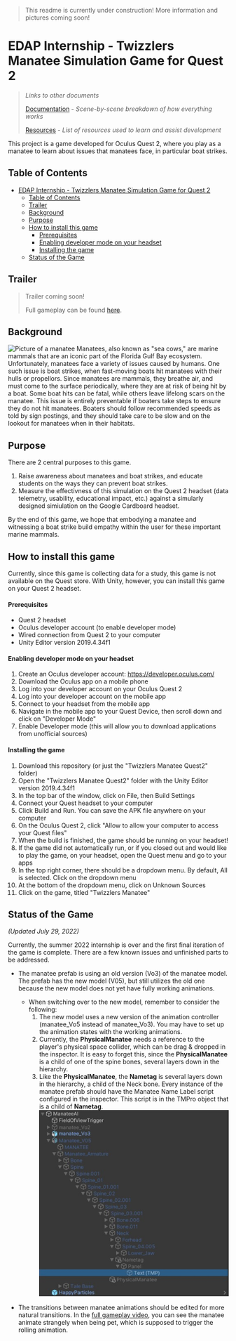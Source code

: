 > This readme is currently under construction! More information and pictures coming soon!
# EDAP Internship - Twizzlers Manatee Simulation Game for Quest 2
 
> *Links to other documents*
>
> [Documentation](/documentation.md) - *Scene-by-scene breakdown of how everything works*
>
>[Resources](/resources.md) - *List of resources used to learn and assist development*

This project is a game developed for Oculus Quest 2, where you play as a manatee to learn about issues that manatees face, in particular boat strikes.

## Table of Contents
- [EDAP Internship - Twizzlers Manatee Simulation Game for Quest 2](#edap-internship---twizzlers-manatee-simulation-game-for-quest-2)
  - [Table of Contents](#table-of-contents)
  - [Trailer](#trailer)
  - [Background](#background)
  - [Purpose](#purpose)
  - [How to install this game](#how-to-install-this-game)
      - [Prerequisites](#prerequisites)
      - [Enabling developer mode on your headset](#enabling-developer-mode-on-your-headset)
      - [Installing the game](#installing-the-game)
  - [Status of the Game](#status-of-the-game)

## Trailer
> Trailer coming soon!
> 
> Full gameplay can be found [here](https://youtu.be/SXgbvRPEm6U).

## Background
![Picture of a manatee](/Twizzlers%20Manatee%20Quest2/Assets/Sprites/manatee-1600.jpg)
Manatees, also known as "sea cows," are marine mammals that are an iconic part of the Florida Gulf Bay ecosystem. Unfortunately, manatees face a variety of issues caused by humans. One such issue is boat strikes, when fast-moving boats hit manatees with their hulls or propellors. Since manatees are mammals, they breathe air, and must come to the surface periodically, where they are at risk of being hit by a boat. Some boat hits can be fatal, while others leave lifelong scars on the manatee. This issue is entirely preventable if boaters take steps to ensure they do not hit manatees. Boaters should follow recommended speeds as told by sign postings, and they should take care to be slow and on the lookout for manatees when in their habitats.

## Purpose
There are 2 central purposes to this game.
1. Raise awareness about manatees and boat strikes, and educate students on the ways they can prevent boat strikes.
2. Measure the effectivness of this simulation on the Quest 2 headset (data telemetry, usability, educational impact, etc.) against a simularly designed simiulation on the Google Cardboard headset.

By the end of this game, we hope that embodying a manatee and witnessing a boat strike build empathy within the user for these important marine mammals.

## How to install this game
Currently, since this game is collecting data for a study, this game is not available on the Quest store. With Unity, however, you can install this game on your Quest 2 headset.

#### Prerequisites
- Quest 2 headset
- Oculus developer account (to enable developer mode)
- Wired connection from Quest 2 to your computer
- Unity Editor version 2019.4.34f1

#### Enabling developer mode on your headset
1. Create an Oculus developer account: https://developer.oculus.com/
2. Download the Oculus app on a mobile phone
3. Log into your developer account on your Oculus Quest 2
4. Log into your developer account on the mobile app
5. Connect to your headset from the mobile app
6. Navigate in the mobile app to your Quest Device, then scroll down and click on "Developer Mode"
7. Enable Developer mode (this will allow you to download applications from unofficial sources)

#### Installing the game
1. Download this repository (or just the "Twizzlers Manatee Quest2" folder)
2. Open the "Twizzlers Manatee Quest2" folder with the Unity Editor version 2019.4.34f1
3. In the top bar of the window, click on File, then Build Settings
4. Connect your Quest headset to your computer
5. Click Build and Run. You can save the APK file anywhere on your computer
6. On the Oculus Quest 2, click "Allow to allow your computer to access your Quest files"
7. When the build is finished, the game should be running on your headset!
8. If the game did not automatically run, or if you closed out and would like to play the game, on your headset, open the Quest menu and go to your apps
9. In the top right corner, there should be a dropdown menu. By default, All is selected. Click on the dropdown menu
10. At the bottom of the dropdown menu, click on Unknown Sources
11. Click on the game, titled "Twizzlers Manatee"


## Status of the Game
*(Updated July 29, 2022)*

Currently, the summer 2022 internship is over and the first final iteration of the game is complete. There are a few known issues and unfinished parts to be addressed.
- The manatee prefab is using an old version (Vo3) of the manatee model. The prefab has the new model (V05), but still utilizes the old one because the new model does not yet have fully working animations.
  - When switching over to the new model, remember to consider the following:
    1. The new model uses a new version of the animation controller (manatee_Vo5 instead of manatee_Vo3). You may have to set up the animation states with the working animations.
    2. Currently, the **PhysicalManatee** needs a reference to the player's physical space collider, which can be drag & dropped in the inspector. It is easy to forget this, since the **PhysicalManatee** is a child of one of the spine bones, several layers down in the hierarchy.
    3. Like the **PhysicalManatee**, the **Nametag** is several layers down in the hierarchy, a child of the Neck bone. Every instance of the manatee prefab should have the Manatee Name Label script configured in the inspector. This script is in the TMPro object that is a child of **Nametag**.
    ![Image of the Nametag's text location in the manatee prefab hierarchy](/Documentation%20Resources/Manatee%20Hierarchy.jpg)

- The transitions between manatee animations should be edited for more natural transitions. In the [full gameplay video](https://youtu.be/SXgbvRPEm6U?t=120), you can see the manatee animate strangely when being pet, which is supposed to trigger the rolling animation.
